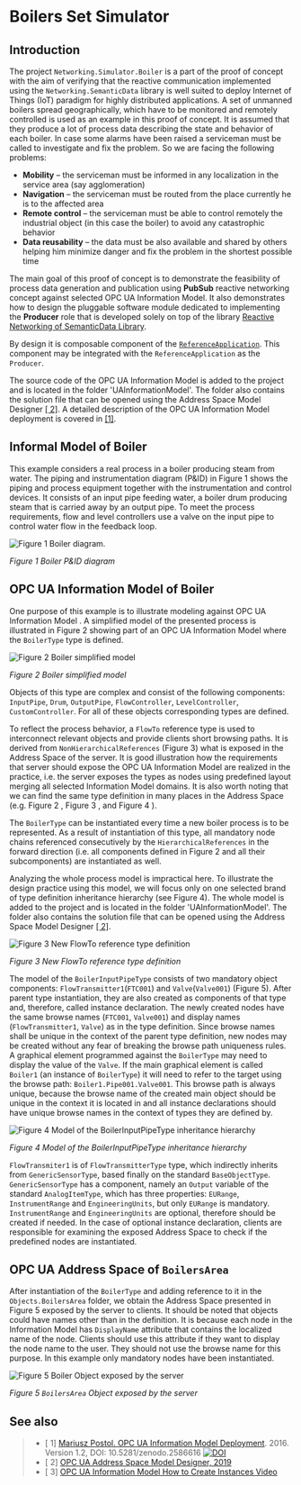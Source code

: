 ﻿# Boilers Set Simulator

## Introduction 

The project `Networking.Simulator.Boiler` is a part of the proof of concept with the aim of verifying that the reactive communication implemented using the `Networking.SemanticData` library is well suited to deploy Internet of Things (IoT) paradigm for highly distributed applications. A set of unmanned boilers spread geographically, which have to be monitored and remotely controlled is used as an example in this proof of concept. 
It is assumed that they produce a lot of process data describing the state and behavior of each boiler. In case some alarms have been raised a serviceman must be called to investigate and fix the problem. So we are facing the following problems:

- **Mobility** – the serviceman must be informed in any localization in the service area (say agglomeration)
- **Navigation** – the serviceman must be routed from the place currently he is to the affected area
- **Remote control** – the serviceman must be able to control remotely the industrial object (in this case the boiler) to avoid any catastrophic behavior
- **Data reusability** – the data must be also available and shared by others helping him minimize danger and fix the problem in the shortest possible time

The main goal of this proof of concept is to demonstrate the feasibility of process data generation and publication using **PubSub** reactive networking concept against selected OPC UA Information Model. It also demonstrates how to design the pluggable software module dedicated to implementing the **Producer** role that is developed solely on top of the library  [Reactive Networking of SemanticData Library](../../Networking/SemanticData/README.MD).

By design it is composable component of the [`ReferenceApplication`](../../Networking/ReferenceApplication/README.MD). This component may be integrated with the `ReferenceApplication` as the `Producer`.

The source code of the OPC UA Information Model is added to the project and is located in the folder 'UAInformationModel'. The folder also contains the solution file that can be opened using the Address Space Model Designer [\[ 2\]][CAS.ASMD]. A detailed description of the OPC UA Information Model deployment is covered in [\[1\]][CAS.OPCUAIMD].

## Informal Model of Boiler

This example considers a real process in a boiler producing steam from water. The piping and instrumentation diagram (P&ID) in Figure 1 shows the piping and process equipment together with the instrumentation and control devices. It consists of an input pipe feeding water, a boiler drum producing steam that is carried away by an output pipe. To meet the process requirements, flow and level controllers use a valve on the input pipe to control water flow in the feedback loop.

![Figure 1 Boiler diagram.](../../CommonResources/Media/Boiler/image001.png)

*Figure 1 Boiler P&ID diagram*


## OPC UA Information Model of Boiler

One purpose of this example is to illustrate modeling against OPC UA Information Model . A simplified model of the presented process is illustrated in Figure 2 showing part of an OPC UA Information Model where the `BoilerType` type is defined.

![Figure 2 Boiler simplified model](../../CommonResources/Media/Boiler/image003.png)

*Figure 2 Boiler simplified model*

Objects of this type are complex and consist of the following components: `InputPipe`, `Drum`, `OutputPipe`, `FlowController`, `LevelController`, `CustomController`. For all of these objects corresponding types are defined.

To reflect the process behavior, a `FlowTo` reference type is used to interconnect relevant objects and provide clients short browsing paths. It is derived from `NonHierarchicalReferences` (Figure 3) what is exposed in the Address Space of the server. It is good illustration how the requirements that server should expose the OPC UA Information Model are realized in the practice, i.e. the server exposes the types as nodes using predefined layout merging all selected Information Model domains. It is also worth noting that we can find the same type definition in many places in the Address Space (e.g. Figure 2 , Figure 3 , and Figure 4 ).

The `BoilerType` can be instantiated every time a new boiler process is to be represented. As a result of instantiation of this type, all mandatory node chains referenced consecutively by the `HierarchicalReferences` in the forward direction (i.e. all components defined in Figure 2 and all their subcomponents) are instantiated as well.

Analyzing the whole process model is impractical here. To illustrate the design practice using this model, we will focus only on one selected brand of type definition inheritance hierarchy (see Figure 4). The whole model is added to the project and is located in the folder 'UAInformationModel'. The folder also contains the solution file that can be opened using the Address Space Model Designer [\[ 2\]][CAS.ASMD].

![Figure 3  New FlowTo reference type definition](../../CommonResources/Media/Boiler/image005.png)

*Figure 3  New FlowTo reference type definition*

The model of the `BoilerInputPipeType` consists of two mandatory object components: `FlowTransmitter1`(`FTC001`) and `Valve`(`Valve001`) (Figure 5). After parent type instantiation, they are also created as components of that type and, therefore, called instance declaration. The newly created nodes have the same browse names (`FTC001`, `Valve001`) and display names (`FlowTransmitter1`, `Valve`) as in the type definition. Since browse names shall be unique in the context of the parent type definition, new nodes may be created without any fear of breaking the browse path uniqueness rules. A graphical element programmed against the `BoilerType` may need to display the value of the `Valve`. If the main graphical element is called `Boiler1` (an instance of `BoilerType`) it will need to refer to the target using the browse path: `Boiler1.Pipe001.Valve001`. This browse path is always unique, because the browse name of the created main object should be unique in the context it is located in and all instance declarations should have unique browse names in the context of types they are defined by.

![Figure 4 Model of the BoilerInputPipeType inheritance hierarchy](../../CommonResources/Media/Boiler/image007.png)

*Figure 4 Model of the BoilerInputPipeType inheritance hierarchy*

`FlowTransmiter1` is of `FlowTransmitterType` type, which indirectly inherits from `GenericSensorType`, based finally on the standard `BaseObjectType`. `GenericSensorType` has a component, namely an `Output` variable of the standard `AnalogItemType`, which has three properties: `EURange`, `InstrumentRange` and `EngineeringUnits`, but only `EURange` is mandatory. `InstrumentRange` and `EngineeringUnits` are optional, therefore should be created if needed. In the case of optional instance declaration, clients are responsible for examining the exposed Address Space to check if the predefined nodes are instantiated.

## OPC UA Address Space of `BoilersArea`

After instantiation of the `BoilerType` and adding reference to it in the `Objects.BoilersArea` folder, we obtain the Address Space presented in Figure 5 exposed by the server to clients. It should be noted that objects could have names other than in the definition. It is because each node in the Information Model has `DisplayName` attribute that contains the localized name of the node. Clients should use this attribute if they want to display the node name to the user. They should not use the browse name for this purpose. In this example only mandatory nodes have been instantiated.

![Figure 5 Boiler Object exposed by the server](../../CommonResources/Media/Boiler/image009.png)

*Figure 5 `BoilersArea` Object exposed by the server*


## See also

> - [ 1] [Mariusz Postol. OPC UA Information Model Deployment][CAS.OPCUAIMD]. 2016. Version 1.2, DOI: 10.5281/zenodo.2586616 [![DOI](https://zenodo.org/badge/DOI/10.5281/zenodo.2586616.svg)](https://doi.org/10.5281/zenodo.2586616)
> - [ 2] [OPC UA Address Space Model Designer, 2019][CAS.ASMD]
> - [ 3] [OPC UA Information Model How to Create Instances Video][CAS.VideoInstances]

[CAS.ASMD]: http://www.commsvr.com/Products/OPCUA/UAModelDesigner.aspx
[CAS.OPCUAIMD]: http://www.commsvr.com/InternetDSL/commserver/P_DowloadCenter/P_Publications/20140301E_DeploymentInformationModel.pdf

[CAS.VideoInstances]: https://youtu.be/LvGHl-hRwZw
